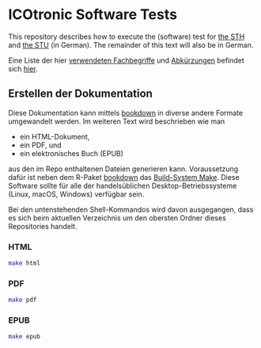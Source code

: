 # ICOtronic Software Tests

This repository describes how to execute the (software) test for [the STH](STH-Test.md) and [the STU](STU-Test.md) (in German). The remainder of this text will also be in German.

Eine Liste der hier [verwendeten Fachbegriffe](https://github.com/MyTooliT/Documentation/blob/master/General/Terms.md) und [Abkürzungen](https://github.com/MyTooliT/Documentation/blob/master/General/Akronyms.md) befindet sich [hier](https://github.com/MyTooliT/Documentation/blob/master/General).

## Erstellen der Dokumentation

Diese Dokumentation kann mittels [bookdown][] in diverse andere Formate umgewandelt werden. Im weiteren Text wird beschrieben wie man

- ein HTML-Dokument,
- ein PDF, und
- ein elektronisches Buch (EPUB)

aus den im Repo enthaltenen Dateien generieren kann. Voraussetzung dafür ist neben dem R-Paket [bookdown][] das [Build-System Make](https://en.wikipedia.org/wiki/Makefile). Diese Software sollte für alle der handelsüblichen Desktop-Betriebssysteme (Linux, macOS, Windows) verfügbar sein.

[bookdown]: https://bookdown.org

Bei den untenstehenden Shell-Kommandos wird davon ausgegangen, dass es sich beim aktuellen Verzeichnis um den obersten Ordner dieses Repositories handelt.

### HTML

```sh
make html
```

### PDF

```sh
make pdf
```

### EPUB

```sh
make epub
```
